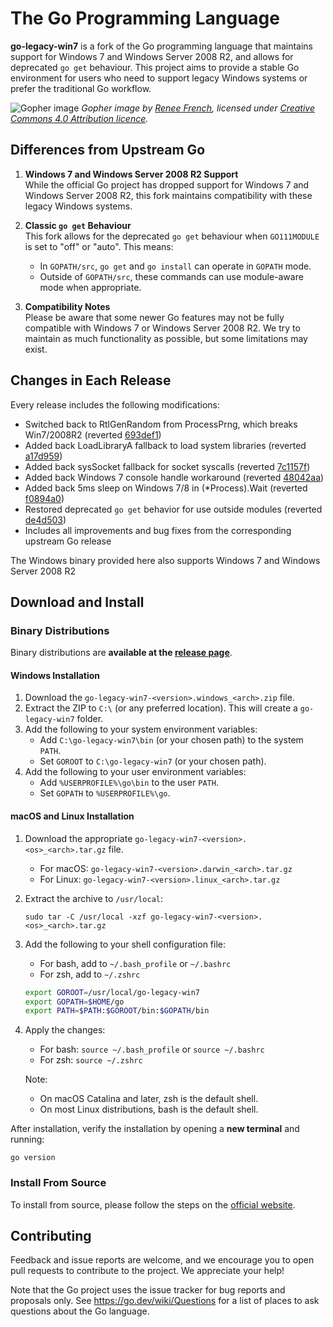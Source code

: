 # The Go Programming Language

**go-legacy-win7** is a fork of the Go programming language that maintains support for Windows 7 and Windows Server 2008 R2, and allows for deprecated `go get` behaviour. This project aims to provide a stable Go environment for users who need to support legacy Windows systems or prefer the traditional Go workflow.

![Gopher image](https://golang.org/doc/gopher/fiveyears.jpg)
_Gopher image by [Renee French][rf], licensed under [Creative Commons 4.0 Attribution licence][cc4-by]._

## Differences from Upstream Go

1. **Windows 7 and Windows Server 2008 R2 Support**  
   While the official Go project has dropped support for Windows 7 and Windows Server 2008 R2, this fork maintains compatibility with these legacy Windows systems.

2. **Classic `go get` Behaviour**  
   This fork allows for the deprecated `go get` behaviour when `GO111MODULE` is set to "off" or "auto". This means:

   - In `GOPATH/src`, `go get` and `go install` can operate in `GOPATH` mode.
   - Outside of `GOPATH/src`, these commands can use module-aware mode when appropriate.

3. **Compatibility Notes**  
   Please be aware that some newer Go features may not be fully compatible with Windows 7 or Windows Server 2008 R2. We try to maintain as much functionality as possible, but some limitations may exist.

## Changes in Each Release

Every release includes the following modifications:

- Switched back to RtlGenRandom from ProcessPrng, which breaks Win7/2008R2 (reverted [693def1](https://github.com/golang/go/commit/693def151adff1af707d82d28f55dba81ceb08e1))
- Added back LoadLibraryA fallback to load system libraries (reverted [a17d959](https://github.com/golang/go/commit/a17d959debdb04cd550016a3501dd09d50cd62e7))
- Added back sysSocket fallback for socket syscalls (reverted [7c1157f](https://github.com/golang/go/commit/7c1157f9544922e96945196b47b95664b1e39108))
- Added back Windows 7 console handle workaround (reverted [48042aa](https://github.com/golang/go/commit/48042aa09c2f878c4faa576948b07fe625c4707a))
- Added back 5ms sleep on Windows 7/8 in (\*Process).Wait (reverted [f0894a0](https://github.com/golang/go/commit/f0894a00f4b756d4b9b4078af2e686b359493583))
- Restored deprecated `go get` behavior for use outside modules (reverted [de4d503](https://github.com/golang/go/commit/de4d50316fb5c6d1529aa5377dc93b26021ee843))
- Includes all improvements and bug fixes from the corresponding upstream Go release

The Windows binary provided here also supports Windows 7 and Windows Server 2008 R2

## Download and Install

### Binary Distributions

Binary distributions are **available at the [release page](https://github.com/thongtech/go-legacy-win7/releases/latest)**.

#### Windows Installation

1. Download the `go-legacy-win7-<version>.windows_<arch>.zip` file.
2. Extract the ZIP to `C:\` (or any preferred location). This will create a `go-legacy-win7` folder.
3. Add the following to your system environment variables:
   - Add `C:\go-legacy-win7\bin` (or your chosen path) to the system `PATH`.
   - Set `GOROOT` to `C:\go-legacy-win7` (or your chosen path).
4. Add the following to your user environment variables:
   - Add `%USERPROFILE%\go\bin` to the user `PATH`.
   - Set `GOPATH` to `%USERPROFILE%\go`.

#### macOS and Linux Installation

1. Download the appropriate `go-legacy-win7-<version>.<os>_<arch>.tar.gz` file.

   - For macOS: `go-legacy-win7-<version>.darwin_<arch>.tar.gz`
   - For Linux: `go-legacy-win7-<version>.linux_<arch>.tar.gz`

2. Extract the archive to `/usr/local`:

   ```
   sudo tar -C /usr/local -xzf go-legacy-win7-<version>.<os>_<arch>.tar.gz
   ```

3. Add the following to your shell configuration file:

   - For bash, add to `~/.bash_profile` or `~/.bashrc`
   - For zsh, add to `~/.zshrc`

   ```bash
   export GOROOT=/usr/local/go-legacy-win7
   export GOPATH=$HOME/go
   export PATH=$PATH:$GOROOT/bin:$GOPATH/bin
   ```

4. Apply the changes:

   - For bash: `source ~/.bash_profile` or `source ~/.bashrc`
   - For zsh: `source ~/.zshrc`

   Note:

   - On macOS Catalina and later, zsh is the default shell.
   - On most Linux distributions, bash is the default shell.

After installation, verify the installation by opening a **new terminal** and running:

```
go version
```

### Install From Source

To install from source, please follow the steps on the [official website](https://go.dev/doc/install/source).

## Contributing

Feedback and issue reports are welcome, and we encourage you to open pull requests to contribute to the project. We appreciate your help!

Note that the Go project uses the issue tracker for bug reports and
proposals only. See https://go.dev/wiki/Questions for a list of
places to ask questions about the Go language.

[rf]: https://reneefrench.blogspot.com/
[cc4-by]: https://creativecommons.org/licenses/by/4.0/
